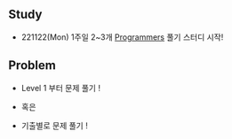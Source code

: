 
## Study

* 221122(Mon) 1주일 2~3개 [Programmers](https://programmers.co.kr/) 풀기 스터디 시작!




## Problem

* Level 1 부터 문제 풀기 !

* 혹은

* 기출별로 문제 풀기 !
